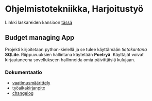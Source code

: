 # Ohjelmistotekniikka, Harjoitustyö

Linkki laskareiden kansioon [tässä](https://github.com/BorisBanchev/ot-harjoitustyo/tree/main/laskarit)

## Budget managing App

Projekti kirjoitetaan python-kielellä ja se tulee käyttämään *tietokantana* **SQLite**. Riippuvuuksien hallintana käytetään **Poetryä**.
Käyttäjät voivat kirjautuneena sovellukseen hallinnoida omia päivittäisiä kulujaan.

### Dokumentaatio

- [vaatimusmäärittely](https://github.com/BorisBanchev/ot-harjoitustyo/tree/main/budget-management-app/dokumentaatio/vaatimusmaarittely.md)
- [työaikakirjanpito](https://github.com/BorisBanchev/ot-harjoitustyo/tree/main/budget-management-app/dokumentaatio/tyoaikakirjanpito.md)
- [changelog](https://github.com/BorisBanchev/ot-harjoitustyo/tree/main/budget-management-app/dokumentaatio/changelog.md)
